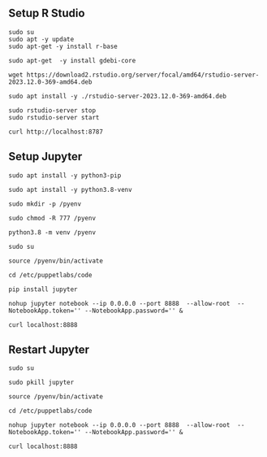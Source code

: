 ## Setup R Studio
```
sudo su
sudo apt -y update
sudo apt-get -y install r-base
```

```
sudo apt-get  -y install gdebi-core
```

```
wget https://download2.rstudio.org/server/focal/amd64/rstudio-server-2023.12.0-369-amd64.deb
```

```
sudo apt install -y ./rstudio-server-2023.12.0-369-amd64.deb
```


```
sudo rstudio-server stop
sudo rstudio-server start
``````

```
curl http://localhost:8787
```

## Setup Jupyter 
```
sudo apt install -y python3-pip
```

```
sudo apt install -y python3.8-venv
```

```
sudo mkdir -p /pyenv
```

```
sudo chmod -R 777 /pyenv
```

```
python3.8 -m venv /pyenv
```

```
sudo su
```

```
source /pyenv/bin/activate
```


```
cd /etc/puppetlabs/code
```

```
pip install jupyter
```

```
nohup jupyter notebook --ip 0.0.0.0 --port 8888  --allow-root  --NotebookApp.token='' --NotebookApp.password='' &
```

```
curl localhost:8888
```


## Restart Jupyter
```
sudo su
```

```
sudo pkill jupyter
```

```
source /pyenv/bin/activate
```

```
cd /etc/puppetlabs/code
```

```
nohup jupyter notebook --ip 0.0.0.0 --port 8888  --allow-root  --NotebookApp.token='' --NotebookApp.password='' &
```

```
curl localhost:8888
```

